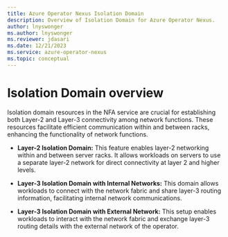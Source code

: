 ```yaml
---
title: Azure Operator Nexus Isolation Domain
description: Overview of Isolation Domain for Azure Operator Nexus.
author: lnyswonger
ms.author: lnyswonger
ms.reviewer: jdasari
ms.date: 12/21/2023
ms.service: azure-operator-nexus
ms.topic: conceptual
---
```


# Isolation Domain overview
Isolation domain resources in the NFA service are crucial for establishing both Layer-2 and Layer-3 connectivity among network functions. These resources facilitate efficient communication within and between racks, enhancing the functionality of network functions.

* **Layer-2 Isolation Domain:** This feature enables layer-2 networking within and between server racks. It allows workloads on servers to use a separate layer-2 network for direct connectivity at layer 2 and higher levels.

* **Layer-3 Isolation Domain with Internal Networks:** This domain allows workloads to connect with the network fabric and share layer-3 routing information, facilitating internal network communications.

* **Layer-3 Isolation Domain with External Network:** This setup enables workloads to interact with the network fabric and exchange layer-3 routing details with the external network of the operator.